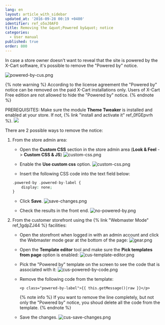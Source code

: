 ```yaml
---
lang: en
layout: article_with_sidebar
updated_at: '2016-09-28 00:19 +0400'
identifier: ref_o5oJ0AFO
title: Removing the &quot;Powered by&quot; notice
categories:
  - User manual
published: true
order: 800
---
```

In case a store owner doesn't want to reveal that the site is powered by the X-Cart software, it's possible to remove the "Powered by" notice.

![powered-by-cus.png]({{site.baseurl}}/attachments/ref_o5oJ0AFO/powered-by-cus.png)

{% note warning %}
According to the license agreement the "Powered by" notice can be removed on the paid X-Cart installations only. Users of X-Cart Free edition are not allowed to hide the "Powered by" notice.
{% endnote %}

PREREQUISITES: Make sure the module **Theme Tweaker** is installed and enabled at your store. If not, {% link "install and activate it" ref_0fGEpvrh %}.
    ![]({{site.baseurl}}/attachments/6389847/8716763.png)

There are 2 possible ways to remove the notice:

1. From the store admin area:
    
   *  Open the **Custom CSS** section in the store admin area (**Look & Feel** -> **Custom CSS & JS**)
      ![custom-css.png]({{site.baseurl}}/attachments/ref_o5oJ0AFO/custom-css.png)
    
   *  Enable the **Use custom css** option.
      ![custom-css.png]({{site.baseurl}}/attachments/ref_o5oJ0AFO/custom-css.png)

   *  Insert the following CSS code into the text field below:

    ```php
    .powered-by .powered-by-label {
        display: none;
    }
    ```

   *  Click **Save**.
      ![save-changes.png]({{site.baseurl}}/attachments/ref_o5oJ0AFO/save-changes.png)

   * Check the results in the front end.
     ![no-powered-by.png]({{site.baseurl}}/attachments/ref_o5oJ0AFO/no-powered-by.png)

2. From the customer storefront using the {% link "Webmaster Mode" ref_1gdpZJ44 %} facilities:
   
   * Open the storefront when logged in with an admin account and click the Webmaster mode gear at the bottom of the page:
     ![gear.png]({{site.baseurl}}/attachments/ref_o5oJ0AFO/gear.png)
     
   * Open the **Template editor** tool and make sure the **Pick templates from page** option is enabled:
     ![cus-template-editor.png]({{site.baseurl}}/attachments/ref_o5oJ0AFO/cus-template-editor.png)
     
   * Pick the "Powered by" template on the screen to see the code that is associated with it:
     ![cus-powered-by-code.png]({{site.baseurl}}/attachments/ref_o5oJ0AFO/cus-powered-by-code.png)
     
   * Remove the following code from the template:
     
      ```
      <p class="powered-by-label">{{ this.getMessage()|raw }}</p>
      ```
      {% note info %}
      If you want to remove the line completely, but not only the "Powered by" notice, you shoud delete all the code from the template.
      {% endnote %}
      
   * Save the changes.
     ![cus-save-changes.png]({{site.baseurl}}/attachments/ref_o5oJ0AFO/cus-save-changes.png)
